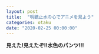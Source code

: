 ```yaml
---
layout: post
title:  "明鏡止水の心でアニメを見よう"
categories: otaku
date: "2020-02-25 00:00:00"
---
```


**見えた!見えたぞ!!水色のパンツ!!!**

